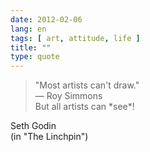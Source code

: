 ```yaml
---
date: 2012-02-06
lang: en
tags: [ art, attitude, life ]
title: ""
type: quote
---
```


> "Most artists can't draw."\
> — Roy Simmons\
> But all artists can \*see\*!

Seth Godin\
(in "The Linchpin")

